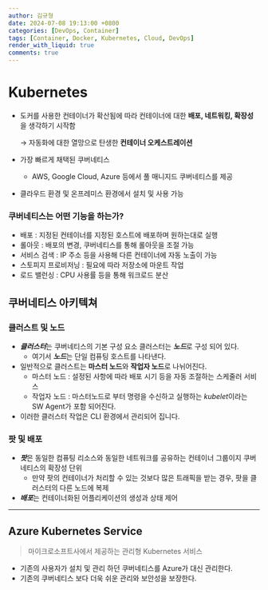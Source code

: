```yaml
---
author: 김규형
date: 2024-07-08 19:13:00 +0800
categories: [DevOps, Container]
tags: [Container, Docker, Kubernetes, Cloud, DevOps]
render_with_liquid: true
comments: true
---
```


# Kubernetes

- 도커를 사용한 컨테이너가 확산됨에 따라 컨테이너에 대한 **배포, 네트워킹, 확장성**을 생각하기 시작함
    
    → 자동화에 대한 열망으로 탄생한 **컨테이너 오케스트레이션**
    
- 가장 빠르게 채택된 쿠버네티스
    - AWS, Google Cloud, Azure 등에서 풀 매니지드 쿠버네티스를 제공
- 클라우드 환경 및 온프레미스 환경에서 설치 및 사용 가능

### 쿠버네티스는 어떤 기능을 하는가?

- 배포 : 지정된 컨테이너를 지정된 호스트에 배포하며 원하는대로 실행
- 롤아웃 : 배포의 변경, 쿠버네티스를 통해 롤아웃을 조절 가능
- 서비스 검색 : IP 주소 등을 사용해 다른 컨테이너에 자동 노출이 가능
- 스토피지 프로비저닝 : 필요에 따라 저장소에 마운트 작업
- 로드 밸런싱 : CPU 사용률 등을 통해 워크로드 분산

## 쿠버네티스 아키텍쳐

### 클러스트 및 노드

- ***클러스터***는 쿠버네티스의 기본 구성 요소 클러스터는 ***노드***로 구성 되어 있다.
    - 여기서 ***노드***는 단일 컴퓨팅 호스트를 나타낸다.
- 일반적으로 클러스트는 **마스터 노드**와 **작업자 노드**로 나뉘어진다.
    - 마스터 노드 : 설정된 사항에 따라 배포 시기 등을 자동 조절하는 스케줄러 서비스
    - 작업자 노드 : 마스터노드로 부터 명령을 수신하고 실행하는 *kubelet*이라는 SW Agent가 포함 되어진다.
- 이러한 클러스터 작업은 CLI 환경에서 관리되어 집니다.

### 팟 및 배포

- ***팟***은 동일한 컴퓨팅 리소스와 동일한 네트워크를 공유하는 컨테이너 그룹이지 쿠버네티스의 확장성 단위
    - 만약 팟의 컨테이너가 처리할 수 있는 것보다 많은 트래픽을 받는 경우, 팟을 클러스터의 다른 노드에 복제
- ***배포***는 컨테이너화된 어플리케이션의 생성과 상태 제어

---

## Azure Kubernetes Service

> 마이크로소프트사에서 제공하는 관리형 Kubernetes 서비스
> 
- 기존의 사용자가 설치 및 관리 하던 쿠버네티스를 Azure가 대신 관리한다.
- 기존의 쿠버네티스 보다 더욱 쉬운 관리와 보안성을 보장한다.

